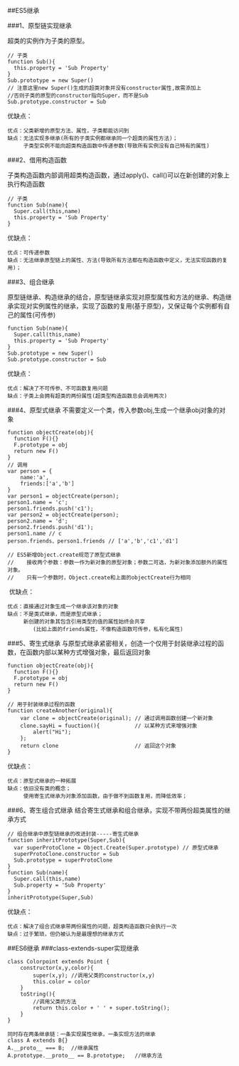 ##ES5继承

###1、原型链实现继承

超类的实例作为子类的原型。

	// 子类
	function Sub(){
	  this.property = 'Sub Property'
	}
	Sub.prototype = new Super()
	// 注意这里new Super()生成的超类对象并没有constructor属性,故需添加上
	//否则子类的原型的constructor指向Super，而不是Sub
	Sub.prototype.constructor = Sub
优缺点：
	
	优点：父类新增的原型方法、属性，子类都能访问到
	缺点：无法实现多继承(所有的子类实例都继承同一个超类的属性方法)；
		 子类型实例不能向超类构造函数中传递参数(导致所有实例没有自己特有的属性)
	
###2、借用构造函数

子类构造函数内部调用超类构造函数，通过apply()、call()可以在新创建的对象上执行构造函数
	
	// 子类
	function Sub(name){
	  Super.call(this,name)
	  this.property = 'Sub Property'
	}
优缺点：

	优点：可传递参数
	缺点：无法继承原型链上的属性、方法(导致所有方法都在构造函数中定义，无法实现函数的复用)；
###3、组合继承

原型链继承、构造继承的结合，原型链继承实现对原型属性和方法的继承、构造继承实现对实例属性的继承，实现了函数的复用(基于原型)，又保证每个实例都有自己的属性(可传参)


	function Sub(name){
	  Super.call(this,name)
	  this.property = 'Sub Property'
	}
	Sub.prototype = new Super()
	Sub.prototype.constructor = Sub
优缺点：
	
	优点：解决了不可传参、不可函数复用问题
	缺点：子类上会拥有超类的两份属性(超类型构造函数总会调用两次)
###4、原型式继承
不需要定义一个类，传入参数obj,生成一个继承obj对象的对象

	function objectCreate(obj){
	  function F(){}
	  F.prototype = obj
	  return new F()
	}
	// 调用
    var person = {
        name:'a',
        friends:['a','b']
    }
    var person1 = objectCreate(person);
    person1.name = 'c';
    person1.friends.push('c1');
    var person2 = objectCreate(person);
    person2.name = 'd';
    person2.friends.push('d1');
	person1.name // c
	person.friends、person1.friends // ['a','b','c1','d1']

	// ES5新增Object.create规范了原型式继承
	//    接收两个参数：参数一作为新对象的原型对象；参数二可选，为新对象添加额外的属性对象。
	//    只有一个参数时，Object.create和上面的objectCreate行为相同

 ​
优缺点：

	优点：直接通过对象生成一个继承该对象的对象
	缺点：不是类式继承，而是原型式继承；
		 新创建的对象其包含引用类型的值的属性始终会共享
			(比如上面的friends属性，不像构造函数可传参，私有化属性)
		  
###5、寄生式继承
与原型式继承紧密相关，创造一个仅用于封装继承过程的函数，在函数内部以某种方式增强对象，最后返回对象

	function objectCreate(obj){
	  function F(){}
	  F.prototype = obj
	  return new F()
	}
	
	// 用于封装继承过程的函数	
	function createAnother(original){
	    var clone = objectCreate(original); // 通过调用函数创建一个新对象
	    clone.sayHi = fuuction(){           // 以某种方式来增强对象
	        alert("Hi");
	    };
	    return clone                        // 返回这个对象
	}
优缺点：
	
	优点：原型式继承的一种拓展
	缺点：依旧没有类的概念；
		 使用寄生式继承为对象添加函数，由于做不到函数复用，而降低效率；

###6、寄生组合式继承
结合寄生式继承和组合继承，实现不带两份超类属性的继承方式
	
	// 组合继承中原型链继承的改进封装-----寄生式继承
	function inheritPrototype(Super,Sub){
	  var superProtoClone = Object.Create(Super.prototype) // 原型式继承
	  superProtoClone.constructor = Sub
	  Sub.prototype = superProtoClone
	}
	function Sub(name){
	  Super.call(this,name)
	  Sub.property = 'Sub Property'
	}
	inheritPrototype(Super,Sub)
优缺点：
	
	优点：解决了组合式继承带两份属性的问题，超类构造函数只会执行一次
	缺点：过于繁琐，但仍被认为是最理想的继承方式

##ES6继承
###class-extends-super实现继承
	
	class Colorpoint extends Point {
	    constructor(x,y,color){
	        super(x,y); //调用父类的constructor(x,y)
	        this.color = color
	    }
	    toString(){
	        //调用父类的方法
	        return this.color + ' ' + super.toString(); 
	    }
	}

	同时存在两条继承链：一条实现属性继承，一条实现方法的继承
 	class A extends B{}
	A.__proto__ === B;  //继承属性
	A.prototype.__proto__ == B.prototype;	//继承方法